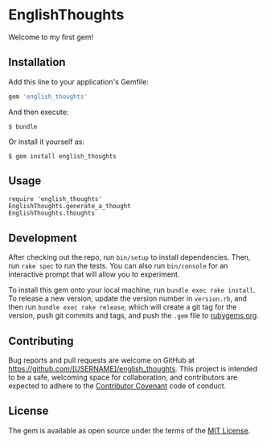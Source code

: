 # EnglishThoughts

Welcome to my first gem!

## Installation

Add this line to your application's Gemfile:

```ruby
gem 'english_thoughts'
```

And then execute:

    $ bundle

Or install it yourself as:

    $ gem install english_thoughts

## Usage

    require 'english_thoughts'
    EnglishThoughts.generate_a_thought
    EnglishThoughts.thoughts

## Development

After checking out the repo, run `bin/setup` to install dependencies. Then, run `rake spec` to run the tests. You can also run `bin/console` for an interactive prompt that will allow you to experiment.

To install this gem onto your local machine, run `bundle exec rake install`. To release a new version, update the version number in `version.rb`, and then run `bundle exec rake release`, which will create a git tag for the version, push git commits and tags, and push the `.gem` file to [rubygems.org](https://rubygems.org).

## Contributing

Bug reports and pull requests are welcome on GitHub at https://github.com/[USERNAME]/english_thoughts. This project is intended to be a safe, welcoming space for collaboration, and contributors are expected to adhere to the [Contributor Covenant](http://contributor-covenant.org) code of conduct.


## License

The gem is available as open source under the terms of the [MIT License](http://opensource.org/licenses/MIT).

